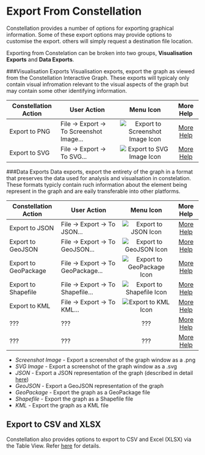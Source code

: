 # Export From Constellation

Constellation provides a number of options for exporting graphical information. Some
of these export options may provide options to customise the export. others will simply request a destination file location. 

Exporting from Constelation can be broken into two groups, **Visualisation Exports** and **Data Exports**. 

###Visualisation Exports
Visualisation exports, export the graph as viewed from the Constellation Interactive Graph. These exports will typicaly only contain visual infromation 
relevant to the visual aspects of the graph but may contain some other identifying information.

<table class="table table-striped">
<thead>
<tr class="header">
<th>Constellation Action</th>
<th>User Action</th>
<th style="text-align: center;">Menu Icon</th>
<th style="text-align: center;">More Help</th>
</tr>
</thead>
<tbody>
<tr class="odd">
<td>Export to PNG</td>
<td>File -&gt; Export -&gt; To Screenshot Image...</td>
<td style="text-align: center;"><img src="../ext/docs/CoreImportExportPlugins/src/au/gov/asd/tac/constellation/plugins/importexport/resources/exportToImage.png" alt="Export to Screenshot Image Icon" /></td>
<td style="text-align: center;"><a href="../ext/docs/CoreImportExportPlugins/src/au/gov/asd/tac/constellation/plugins/importexport/export-to-png.md">More Help</a></td>
</tr>
<tr class="even">
<td>Export to SVG</td>
<td>File -&gt; Export -&gt; To SVG...</td>
<td style="text-align: center;"><img src="../ext/docs/CoreImportExportPlugins/src/au/gov/asd/tac/constellation/plugins/importexport/resources/exportToSVG.png" alt="Export to SVG Image Icon" /></td>
<td style="text-align: center;"><a href="../ext/docs/CoreImportExportPlugins/src/au/gov/asd/tac/constellation/plugins/importexport/export-to-svg.md">More Help</a></td>
</tr>
</tbody>
</table>

###Data Exports
Data exports, export the entirety of the graph in a format that preserves the data used for analysis and visualsation in constelation.  
These formats typicly contain ruch information about the element being represent in the graph and are eaily transferable into other platforms. 

<table class="table table-striped">
<thead>
<tr class="header">
<th>Constellation Action</th>
<th>User Action</th>
<th style="text-align: center;">Menu Icon</th>
<th style="text-align: center;">More Help</th>
</tr>
</thead>
<tbody>
<tr class="odd">
<td>Export to JSON</td>
<td>File -&gt; Export -&gt; To JSON...</td>
<td style="text-align: center;"><img src="../ext/docs/CoreImportExportPlugins/src/au/gov/asd/tac/constellation/plugins/importexport/resources/exportToJSON.png" alt="Export to JSON Icon" /></td>
<td style="text-align: center;"><a href="../ext/docs/CoreImportExportPlugins/src/au/gov/asd/tac/constellation/plugins/importexport/export-to-json.md">More Help</a></td>
</tr>
<tr class="even">
<td>Export to GeoJSON</td>
<td>File -&gt; Export -&gt; To GeoJSON...</td>
<td style="text-align: center;"><img src="../ext/docs/CoreImportExportPlugins/src/au/gov/asd/tac/constellation/plugins/importexport/resources/exportToGeoJSON.png" alt="Export to GeoJSON Icon" /></td>
<td style="text-align: center;"><a href="../ext/docs/CoreImportExportPlugins/src/au/gov/asd/tac/constellation/plugins/importexport/export-to-geojson.md">More Help</a></td>
</tr>
<tr class="odd">
<td>Export to GeoPackage</td>
<td>File -&gt; Export -&gt; To GeoPackage...</td>
<td style="text-align: center;"><img src="../ext/docs/CoreImportExportPlugins/src/au/gov/asd/tac/constellation/plugins/importexport/resources/exportToGeoPackage.png" alt="Export to GeoPackage Icon" /></td>
<td style="text-align: center;"><a href="../ext/docs/CoreImportExportPlugins/src/au/gov/asd/tac/constellation/plugins/importexport/export-to-geopackage.md">More Help</a></td>
</tr>
<tr class="even">
<td>Export to Shapefile</td>
<td>File -&gt; Export -&gt; To Shapefile...</td>
<td style="text-align: center;"><img src="../ext/docs/CoreImportExportPlugins/src/au/gov/asd/tac/constellation/plugins/importexport/resources/exportToShapeFile.png" alt="Export to Shapefile Icon" /></td>
<td style="text-align: center;"><a href="../ext/docs/CoreImportExportPlugins/src/au/gov/asd/tac/constellation/plugins/importexport/export-to-shapefile.md">More Help</a></td>
</tr>
<tr class="odd">
<td>Export to KML</td>
<td>File -&gt; Export -&gt; To KML...</td>
<td style="text-align: center;"><img src="../ext/docs/CoreImportExportPlugins/src/au/gov/asd/tac/constellation/plugins/importexport/resources/exportToKML.png" alt="Export to KML Icon" /></td>
<td style="text-align: center;"><a href="../ext/docs/CoreImportExportPlugins/src/au/gov/asd/tac/constellation/plugins/importexport/export-to-kml.md">More Help</a></td>
</tr>
<tr class="even">
<td>???</td>
<td>???</td>
<td style="text-align: center;">???</td>
<td style="text-align: center;"><a href="../ext/docs/CoreImportExportPlugins/src/au/gov/asd/tac/constellation/plugins/importexport/export-to-csv.md">More Help</a></td>
</tr>
<tr class="odd">
<td>???</td>
<td>???</td>
<td style="text-align: center;">???</td>
<td style="text-align: center;"><a href="../ext/docs/CoreImportExportPlugins/src/au/gov/asd/tac/constellation/plugins/importexport/export-to-xlsx.md">More Help</a></td>
</tr>
</tbody>
</table>

-   *Screenshot Image* - Export a screenshot of the graph window as a
    .png
-   *SVG Image* - Export a screenshot of the graph window as a
    .svg
-   *JSON* - Export a JSON representation of the graph (described in
    detail
    [here](../ext/docs/CoreGraphFramework/src/au/gov/asd/tac/constellation/graph/constellation-file-format.md))
-   *GeoJSON* - Export a GeoJSON representation of the graph
-   *GeoPackage* - Export the graph as a GeoPackage file
-   *Shapefile* - Export the graph as a Shapefile file
-   *KML* - Export the graph as a KML file


## Export to CSV and XLSX

Constellation also provides options to export to CSV and Excel (XLSX)
via the Table View. Refer
[here](../ext/docs/CoreTableView/src/au/gov/asd/tac/constellation/views/tableview/table-view.md)
for details.
